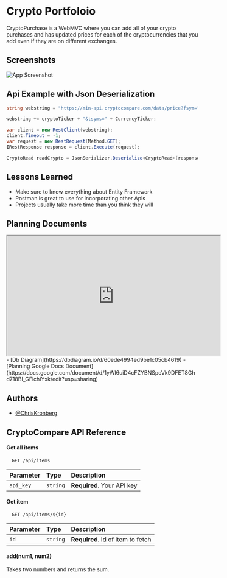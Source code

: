 
# Crypto Portfoloio

CryptoPurchase is a WebMVC where you can add all of your crypto purchases and has updated prices for each of the cryptocurrencies that you add even if they are on different exchanges.


## Screenshots

![App Screenshot](https://via.placeholder.com/468x300?text=App+Screenshot+Here)

  
## Api Example with Json Deserialization

```csharp
string webstring = "https://min-api.cryptocompare.com/data/price?fsym=";

webstring += cryptoTicker + "&tsyms=" + CurrencyTicker;

var client = new RestClient(webstring);
client.Timeout = -1;
var request = new RestRequest(Method.GET);
IRestResponse response = client.Execute(request);

CryptoRead readCrypto = JsonSerializer.Deserialize<CryptoRead>(response.Content);
```
## Lessons Learned

- Make sure to know everything about Entity Framework
- Postman is great to use for incorporating other Apis
- Projects usually take more time than you think they will

  
## Planning Documents

<iframe width="560" height="315" src='https://dbdiagram.io/embed/60ede4994ed9be1c05cb4619'> </iframe>
 - [Db Diagram](https://dbdiagram.io/d/60ede4994ed9be1c05cb4619)
 - [Planning Google Docs Document](https://docs.google.com/document/d/1yWl6uiD4cFZYBNSpcVk9DFET8Ghd718Bl_GFlchiYxk/edit?usp=sharing)

  
## Authors

- [@ChrisKronberg](https://www.github.com/ckronber)

  
## CryptoCompare API Reference

#### Get all items

```http
  GET /api/items
```

| Parameter | Type     | Description                |
| :-------- | :------- | :------------------------- |
| `api_key` | `string` | **Required**. Your API key |

#### Get item

```http
  GET /api/items/${id}
```

| Parameter | Type     | Description                       |
| :-------- | :------- | :-------------------------------- |
| `id`      | `string` | **Required**. Id of item to fetch |

#### add(num1, num2)

Takes two numbers and returns the sum.

  
